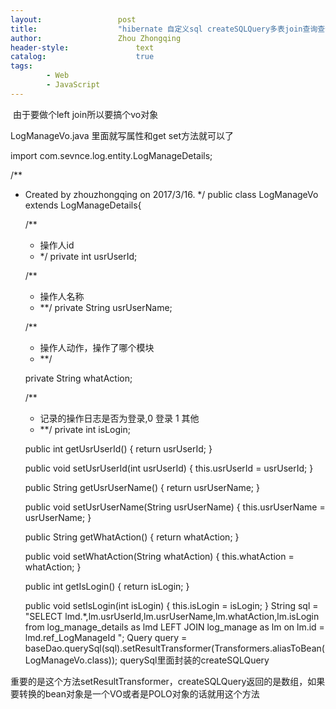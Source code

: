 ```yaml
---
layout:					post
title:					"hibernate 自定义sql createSQLQuery多表join查询查询自定义vo对象"
author:					Zhou Zhongqing
header-style:				text
catalog:					true
tags:
		- Web
		- JavaScript
---
```

​
由于要做个left join所以要搞个vo对象


LogManageVo.java
里面就写属性和get set方法就可以了

import com.sevnce.log.entity.LogManageDetails;



/**
 * Created by zhouzhongqing on 2017/3/16.
 */
public class LogManageVo extends LogManageDetails{


    /**
     * 操作人id
     * */
    private int usrUserId;

    /**
     * 操作人名称
     * **/
    private String usrUserName;


    /**
     * 操作人动作，操作了哪个模块
     * **/

    private String whatAction;


    /**
     * 记录的操作日志是否为登录,0 登录 1 其他
     * **/
    private int isLogin;

    public int getUsrUserId() {
        return usrUserId;
    }

    public void setUsrUserId(int usrUserId) {
        this.usrUserId = usrUserId;
    }

    public String getUsrUserName() {
        return usrUserName;
    }

    public void setUsrUserName(String usrUserName) {
        this.usrUserName = usrUserName;
    }

    public String getWhatAction() {
        return whatAction;
    }

    public void setWhatAction(String whatAction) {
        this.whatAction = whatAction;
    }

    public int getIsLogin() {
        return isLogin;
    }

    public void setIsLogin(int isLogin) {
        this.isLogin = isLogin;
    }
  String sql = "SELECT lmd.*,lm.usrUserId,lm.usrUserName,lm.whatAction,lm.isLogin from log_manage_details as lmd LEFT JOIN log_manage as lm on  lm.id = lmd.ref_LogManageId ";
        Query query = baseDao.querySql(sql).setResultTransformer(Transformers.aliasToBean(LogManageVo.class));
querySql里面封装的createSQLQuery


重要的是这个方法setResultTransformer，createSQLQuery返回的是数组，如果要转换的bean对象是一个VO或者是POLO对象的话就用这个方法




​